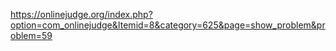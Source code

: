 https://onlinejudge.org/index.php?option=com_onlinejudge&Itemid=8&category=625&page=show_problem&problem=59